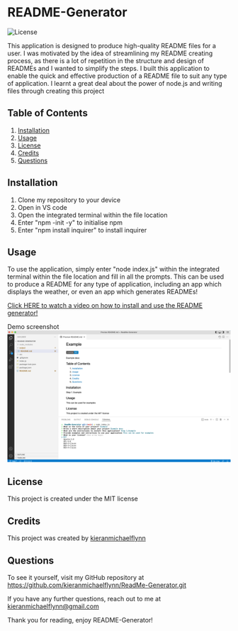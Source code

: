 
# README-Generator

![License](https://img.shields.io/badge/License-MIT-blue)

This application is designed to produce high-quality README files for a user. I was motivated by the idea of streamlining my README creating process, as there is a lot of repetition in the structure and design of READMEs and I wanted to simplify the steps. I built this application to enable the quick and effective production of a README file to suit any type of application. I learnt a great deal about the power of node.js and writing files through creating this project

## Table of Contents

1.  [Installation](#installation)
2.  [Usage](#usage)
3.  [License](#license)
3.  [Credits](#credits)
4.  [Questions](#questions)


## Installation 

1. Clone my repository to your device 
2. Open in VS code 
3. Open the integrated terminal within the file location 
4. Enter "npm -init -y" to initialise npm 
5. Enter "npm install inquirer" to install inquirer

## Usage

To use the application, simply enter "node index.js" within the integrated terminal within the file location and fill in all the prompts. This can be used to produce a README for any type of application, including an app which displays the weather, or even an app which generates READMEs!

[Click HERE to watch a video on how to install and use the README generator!](https://drive.google.com/file/d/1ksIJRohcy5pO3HlkIPssiawa0KrTkxjJ/view)

Demo screenshot
![README-GeneratorDemo!](./README-GeneratorDemo.png)

## License
This project is created under the MIT license

## Credits
This project was created by [kieranmichaelflynn](https://github.com/kieranmichaelflynn)

## Questions
To see it yourself, visit my GitHub repository at https://github.com/kieranmichaelflynn/ReadMe-Generator.git

If you have any further questions, reach out to me at kieranmichaelflynn@gmail.com 

Thank you for reading, enjoy README-Generator!
    
